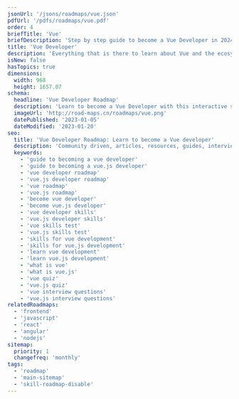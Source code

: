 ```yaml
---
jsonUrl: '/jsons/roadmaps/vue.json'
pdfUrl: '/pdfs/roadmaps/vue.pdf'
order: 4
briefTitle: 'Vue'
briefDescription: 'Step by step guide to become a Vue Developer in 2024'
title: 'Vue Developer'
description: 'Everything that is there to learn about Vue and the ecosystem in 2024.'
isNew: false
hasTopics: true
dimensions:
  width: 968
  height: 1657.07
schema:
  headline: 'Vue Developer Roadmap'
  description: 'Learn to become a Vue Developer with this interactive step by step guide in 2024. We also have resources and short descriptions attached to the roadmap items so you can get everything you want to learn in one place.'
  imageUrl: 'http://road-maps.cn/roadmaps/vue.png'
  datePublished: '2023-01-05'
  dateModified: '2023-01-20'
seo:
  title: 'Vue Developer Roadmap: Learn to become a Vue developer'
  description: 'Community driven, articles, resources, guides, interview questions, quizzes for vue development. Learn to become a modern Vue developer by following the steps, skills, resources and guides listed in this roadmap.'
  keywords:
    - 'guide to becoming a vue developer'
    - 'guide to becoming a vue.js developer'
    - 'vue developer roadmap'
    - 'vue.js developer roadmap'
    - 'vue roadmap'
    - 'vue.js roadmap'
    - 'become vue developer'
    - 'become vue.js developer'
    - 'vue developer skills'
    - 'vue.js developer skills'
    - 'vue skills test'
    - 'vue.js skills test'
    - 'skills for vue development'
    - 'skills for vue.js development'
    - 'learn vue development'
    - 'learn vue.js development'
    - 'what is vue'
    - 'what is vue.js'
    - 'vue quiz'
    - 'vue.js quiz'
    - 'vue interview questions'
    - 'vue.js interview questions'
relatedRoadmaps:
  - 'frontend'
  - 'javascript'
  - 'react'
  - 'angular'
  - 'nodejs'
sitemap:
  priority: 1
  changefreq: 'monthly'
tags:
  - 'roadmap'
  - 'main-sitemap'
  - 'skill-roadmap-disable'
---
```

